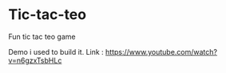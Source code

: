 # Tic-tac-teo
Fun tic tac teo game

Demo i used to build it.
Link : https://www.youtube.com/watch?v=n6gzxTsbHLc
